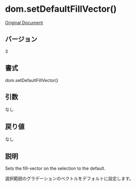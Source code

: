 # dom.setDefaultFillVector()

[Original Document](http://help.adobe.com/en_US/fireworks/cs/extend/WS5b3ccc516d4fbf351e63e3d1183c94856c-7aab.html)

## バージョン

3

## 書式

dom.setDefaultFillVector()

## 引数

なし

## 戻り値

なし

## 説明

Sets the fill-vector on the selection to the default.

選択範囲のグラデーションのベクトルをデフォルトに設定します。
